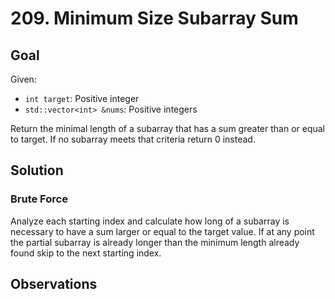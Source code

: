 # 209. Minimum Size Subarray Sum
## Goal
Given:
* `int target`: Positive integer
* `std::vector<int> &nums`: Positive integers

Return the minimal length of a subarray that has a sum greater than or equal to target. If no subarray
meets that criteria return 0 instead.

## Solution
### Brute Force
Analyze each starting index and calculate how long of a subarray is necessary to have a sum larger or
equal to the target value. If at any point the partial subarray is already longer than the minimum
length already found skip to the next starting index.

## Observations
